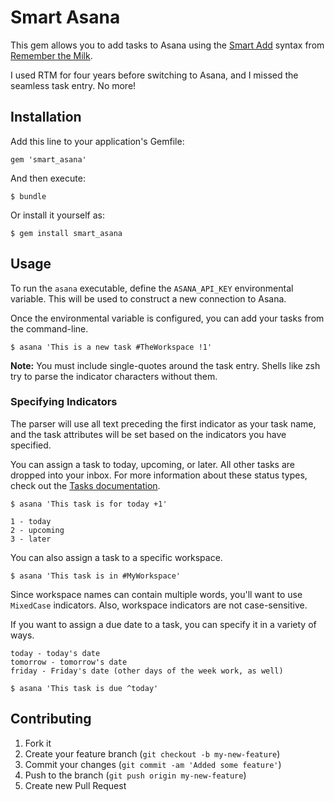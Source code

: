 # Smart Asana

This gem allows you to add tasks to Asana using the [Smart Add][]
syntax from [Remember the Milk][].

I used RTM for four years before switching to Asana, and I missed the
seamless task entry. No more!

## Installation

Add this line to your application's Gemfile:

    gem 'smart_asana'

And then execute:

    $ bundle

Or install it yourself as:

    $ gem install smart_asana

## Usage

To run the `asana` executable, define the `ASANA_API_KEY` environmental
variable. This will be used to construct a new connection to Asana.

Once the environmental variable is configured, you can add your tasks
from the command-line.

    $ asana 'This is a new task #TheWorkspace !1'

**Note:** You must include single-quotes around the task entry. Shells
like zsh try to parse the indicator characters without them.

### Specifying Indicators

The parser will use all text preceding the first indicator as your task
name, and the task attributes will be set based on the indicators you
have specified.

You can assign a task to today, upcoming, or later. All other tasks are
dropped into your inbox. For more information about these status types,
check out the [Tasks documentation][].

    $ asana 'This task is for today +1'

```text
1 - today
2 - upcoming
3 - later
```

You can also assign a task to a specific workspace.

    $ asana 'This task is in #MyWorkspace'

Since workspace names can contain multiple words, you'll want to use
`MixedCase` indicators. Also, workspace indicators are not case-sensitive.

If you want to assign a due date to a task, you can specify it in
a variety of ways.

```text
today - today's date
tomorrow - tomorrow's date
friday - Friday's date (other days of the week work, as well)
```

    $ asana 'This task is due ^today'


## Contributing

1. Fork it
2. Create your feature branch (`git checkout -b my-new-feature`)
3. Commit your changes (`git commit -am 'Added some feature'`)
4. Push to the branch (`git push origin my-new-feature`)
5. Create new Pull Request

[Smart Add]: http://www.rememberthemilk.com/services/smartadd/
[Remember The Milk]: http://www.rememberthemilk.com/
[Tasks documentation]: http://developer.asana.com/documentation/#tasks
